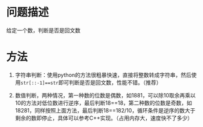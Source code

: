 # 问题描述
给定一个数，判断是否是回文数

# 方法
1. 字符串判断：使用python的方法很粗暴快速，直接将整数转成字符串，然后使用`str[::-1]==str`即可判断是否是回文数，性能不错。（推荐）

2. 数值判断，两种情况，第一种数的位数是偶数，如1881，可以除10取余再乘以10的方法对低位数进行逆序，最后判断18==18，第二种数的位数是奇数，如18281，同样按照上面方法，最后判断18==182/10，循环条件是逆序的数大于剩余的数即停止，具体可以参考C++实现。（占用内存大，速度快不了多少）
